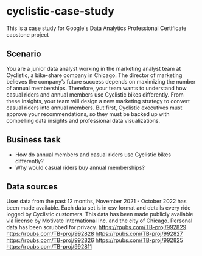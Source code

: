 # cyclistic-case-study
This is a case study for Google's Data Analytics Professional Certificate capstone project

## Scenario
You are a junior data analyst working in the marketing analyst team at Cyclistic, a bike-share company in Chicago. The director
of marketing believes the company’s future success depends on maximizing the number of annual memberships. Therefore,
your team wants to understand how casual riders and annual members use Cyclistic bikes differently. From these insights,
your team will design a new marketing strategy to convert casual riders into annual members. But first, Cyclistic executives
must approve your recommendations, so they must be backed up with compelling data insights and professional data
visualizations.

## Business task
- How do annual members and casual riders use Cyclistic bikes differently?
- Why would casual riders buy annual memberships?

## Data sources
User data from the past 12 months, November 2021 - October 2022 has been made available. Each data set is in csv format and details every ride logged by Cyclistic customers. This data has been made publicly available via license by Motivate International Inc. and the city of Chicago. Personal data has been scrubbed for privacy.
https://rpubs.com/TB-proj/992829
https://rpubs.com/TB-proj/992828
https://rpubs.com/TB-proj/992827
https://rpubs.com/TB-proj/992826
https://rpubs.com/TB-proj/992825
https://rpubs.com/TB-proj/992811
